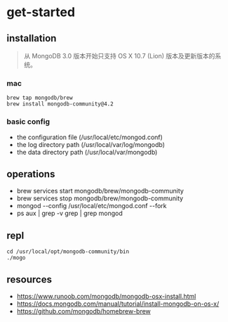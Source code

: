 # get-started


## installation
> 从 MongoDB 3.0 版本开始只支持 OS X 10.7 (Lion) 版本及更新版本的系统。

### mac
```shell
brew tap mongodb/brew
brew install mongodb-community@4.2
```

### basic config
- the configuration file (/usr/local/etc/mongod.conf)
- the log directory path (/usr/local/var/log/mongodb)
- the data directory path (/usr/local/var/mongodb)

## operations
- brew services start mongodb/brew/mongodb-community
- brew services stop mongodb/brew/mongodb-community
- mongod --config /usr/local/etc/mongod.conf --fork
- ps aux | grep -v grep | grep mongod

## repl
```shell
cd /usr/local/opt/mongodb-community/bin
./mogo
```

## resources
- https://www.runoob.com/mongodb/mongodb-osx-install.html
- https://docs.mongodb.com/manual/tutorial/install-mongodb-on-os-x/
- https://github.com/mongodb/homebrew-brew
